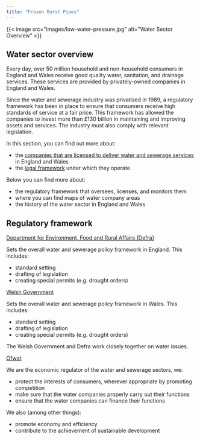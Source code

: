 ```yaml
---
title: "Frozen Burst Pipes"
---
```


{{< image src="images/low-water-pressure.jpg" alt="Water Sector Overview" >}}
## Water sector overview

Every day, over 50 million household and non-household consumers in England and Wales receive good quality water, sanitation, and drainage services. These services are provided by privately-owned companies in England and Wales.

Since the water and sewerage industry was privatised in 1989, a regulatory framework has been in place to ensure that consumers receive high standards of service at a fair price. This framework has allowed the companies to invest more than £130 billion in maintaining and improving assets and services. The industry must also comply with relevant legislation.

In this section, you can find out more about:

- the [companies that are licensed to deliver water and sewerage services](#) in England and Wales
- the [legal framework](#) under which they operate

Below you can find more about:

- the regulatory framework that oversees, licenses, and monitors them
- where you can find maps of water company areas
- the history of the water sector in England and Wales

## Regulatory framework

[Department for Environment, Food and Rural Affairs (Defra)](#)

Sets the overall water and sewerage policy framework in England. This includes:

- standard setting
- drafting of legislation
- creating special permits (e.g. drought orders)

[Welsh Government](#)

Sets the overall water and sewerage policy framework in Wales. This includes:

- standard setting
- drafting of legislation
- creating special permits (e.g. drought orders)

The Welsh Government and Defra work closely together on water issues.

[Ofwat](#)

We are the economic regulator of the water and sewerage sectors, we:

- protect the interests of consumers, wherever appropriate by promoting competition
- make sure that the water companies properly carry out their functions
- ensure that the water companies can finance their functions

We also (among other things):

- promote economy and efficiency
- contribute to the achievement of sustainable development
